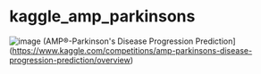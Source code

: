 # kaggle_amp_parkinsons
![image](https://github.com/takuya-tokumoto/kaggle_amp_parkinsons/assets/58675697/1758e941-b06d-438f-a7ec-1965c03aed4e)
(AMP®-Parkinson's Disease Progression Prediction](https://www.kaggle.com/competitions/amp-parkinsons-disease-progression-prediction/overview)
